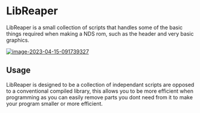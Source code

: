 # LibReaper
LibReaper is a small collection of scripts that handles some of the basic things required when making a NDS rom, such as the header and very basic graphics.

<a href="https://imgbb.com/"><img src="https://i.ibb.co/b1SscYT/image-2023-04-15-091739327.png" alt="image-2023-04-15-091739327" border="0"></a>

## Usage
LibReaper is designed to be a collection of independant scripts are opposed to a conventional compiled library, this allows you to be more efficient when programming as you can easily remove parts you dont need from it to make your program smaller or more efficient.
